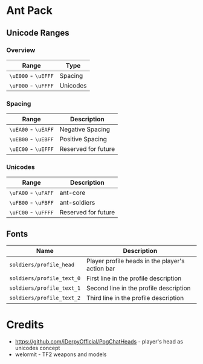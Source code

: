 # Ant Pack

## Unicode Ranges

### Overview

| Range               | Type                        |
|---------------------|-----------------------------|
| `\uE000` - `\uEFFF` | Spacing                     |
| `\uF000` - `\uFFFF` | Unicodes                    |

### Spacing

| Range               | Description         |
|---------------------|---------------------|
| `\uEA00` - `\uEAFF` | Negative Spacing    |
| `\uEB00` - `\uEBFF` | Positive Spacing    |
| `\uEC00` - `\uEFFF` | Reserved for future |

### Unicodes

| Range               | Description         |
|---------------------|---------------------|
| `\uFA00` - `\uFAFF` | ant-core            |
| `\uFB00` - `\uFBFF` | ant-soldiers        |
| `\uFC00` - `\uFFFF` | Reserved for future |

## Fonts

| Name                      | Description                                     |
|---------------------------|-------------------------------------------------|
| `soldiers/profile_head`   | Player profile heads in the player's action bar |
| `soldiers/profile_text_0` | First line in the profile description           |
| `soldiers/profile_text_1` | Second line in the profile description          |
| `soldiers/profile_text_2` | Third line in the profile description           |

# Credits

- https://github.com/iDerpyOfficial/PogChatHeads - player's head as unicodes concept
- welormit - TF2 weapons and models